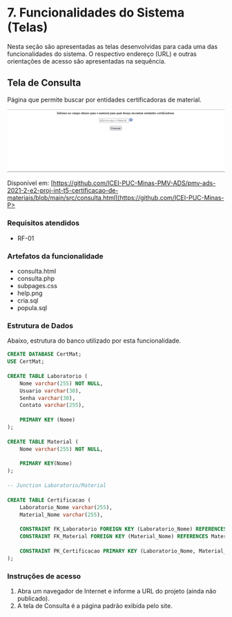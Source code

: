 # 7. Funcionalidades do Sistema (Telas)

Nesta seção são apresentadas as telas desenvolvidas para cada uma das funcionalidades do sistema. O respectivo endereço (URL) e outras orientações de acesso são apresentadas na sequência.

## Tela de Consulta

Página que permite buscar por entidades certificadoras de material.

![tela_consulta](img/tela_consulta.PNG)

Disponível em:
[https://github.com/ICEI-PUC-Minas-PMV-ADS/pmv-ads-2021-2-e2-proj-int-t5-certificacao-de-materiais/blob/main/src/consulta.html](https://github.com/ICEI-PUC-Minas-P>

### **Requisitos atendidos**

* RF-01

### **Artefatos da funcionalidade**

* consulta.html
* consulta.php
* subpages.css
* help.png
* cria.sql
* popula.sql

### **Estrutura de Dados**

Abaixo, estrutura do banco utilizado por esta funcionalidade.

```sql
CREATE DATABASE CertMat;
USE CertMat;

CREATE TABLE Laboratorio (
    Nome varchar(255) NOT NULL, 
    Usuario varchar(30), 
    Senha varchar(30),
    Contato varchar(255),

    PRIMARY KEY (Nome)
);

CREATE TABLE Material (
    Nome varchar(255) NOT NULL, 
    
    PRIMARY KEY(Nome)
);

-- Junction Laboratorio/Material

CREATE TABLE Certificacao (
    Laboratorio_Nome varchar(255),
    Material_Nome varchar(255),

    CONSTRAINT FK_Laboratorio FOREIGN KEY (Laboratorio_Nome) REFERENCES Laboratorio (Nome),
    CONSTRAINT FK_Material FOREIGN KEY (Material_Nome) REFERENCES Material (Nome),

    CONSTRAINT PK_Certificacao PRIMARY KEY (Laboratorio_Nome, Material_Nome)
);

```


### **Instruções de acesso**

1. Abra um navegador de Internet e informe a URL do projeto (ainda não publicado).
2. A tela de Consulta é a página padrão exibida pelo site.
